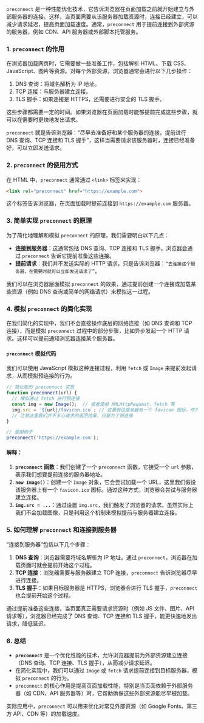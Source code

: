 `preconnect` 是一种性能优化技术，它告诉浏览器在页面加载之前就开始建立与外部服务器的连接。这样，当页面需要从该服务器加载资源时，连接已经建立，可以减少请求延迟，提高页面加载速度。通常，`preconnect` 用于提前连接到外部资源的服务器，例如 CDN、API 服务器或外部脚本托管服务。

### 1. **`preconnect` 的作用**

在浏览器加载网页时，它需要做一些准备工作，包括解析 HTML、下载 CSS、JavaScript、图片等资源。对每个外部资源，浏览器通常会进行以下几步操作：

1. DNS 查询：将域名解析为 IP 地址。
2. TCP 连接：与服务器建立连接。
3. TLS 握手：如果连接是 HTTPS，还需要进行安全的 TLS 握手。

这些步骤都需要一定的时间。如果浏览器在页面加载时能够提前完成这些步骤，就可以在需要时更快地发出请求。

`preconnect` 就是告诉浏览器：“尽早去准备好和某个服务器的连接，提前进行 DNS 查询、TCP 连接和 TLS 握手”，这样当需要请求该服务器时，连接已经准备好，可以立即发送请求。

### 2. **`preconnect` 的使用方式**

在 HTML 中，`preconnect` 通常通过 `<link>` 标签来实现：

```html
<link rel="preconnect" href="https://example.com">
```

这个标签告诉浏览器，在页面加载时提前连接到 `https://example.com` 服务器。

### 3. **简单实现 `preconnect` 的原理**

为了简化地理解和模拟 `preconnect` 的原理，我们需要明白以下几点：

- **连接到服务器**：这通常包括 DNS 查询、TCP 连接和 TLS 握手。浏览器会通过 `preconnect` 告诉它提前准备这些连接。
- **提前请求**：我们并不发送实际的 HTTP 请求，只是告诉浏览器：`“去连接这个服务器，在需要时就可以立即发送请求了”`。

我们可以在浏览器层面模拟 `preconnect` 的效果，通过提前创建一个连接或加载某些资源（例如 DNS 查询或简单的网络请求）来模拟这一过程。

### 4. **模拟 `preconnect` 的简化实现**

在我们简化的实现中，我们不会直接操作底层的网络连接（如 DNS 查询和 TCP 连接），而是模拟 `preconnect` 过程中的部分步骤，比如异步发起一个 HTTP 请求。这样可以提前通知浏览器连接某个服务器。

#### `preconnect` 模拟代码

我们可以使用 JavaScript 模拟这种连接过程，利用 `fetch` 或 `Image` 来提前发起请求，从而模拟预连接的行为。

```javascript
// 简化版的 preconnect 实现
function preconnect(url) {
  // 模拟通过 fetch 进行预连接
  const img = new Image();  // 或者使用 XMLHttpRequest、fetch 等
  img.src = `${url}/favicon.ico`; // 这里假设服务器有一个 favicon 图标，作为预连接的触发方式
  // 注意这里我们并不关心请求的返回结果，只是为了预连接
}

// 使用例子
preconnect('https://example.com');
```

#### 解释：

1. **`preconnect` 函数**：我们创建了一个 `preconnect` 函数，它接受一个 `url` 参数，表示我们想要提前连接的服务器地址。
2. **`new Image()`**：创建一个 `Image` 对象，它会尝试加载一个 URL，这里我们假设该服务器上有一个 `favicon.ico` 图标。通过这种方式，浏览器会尝试与服务器建立连接。
3. **`img.src = ...`**：通过设置 `img.src`，我们触发了浏览器的请求。虽然实际上我们不会加载图像，只是利用这个机制来模拟提前与服务器建立连接。

### 5. **如何理解 `preconnect` 和连接到服务器**

“连接到服务器”包括以下几个步骤：

1. **DNS 查询**：浏览器需要将域名解析为 IP 地址。通过 `preconnect`，浏览器在加载页面时就会提前开始这个过程。
2. **TCP 连接**：浏览器需要与服务器建立 TCP 连接，`preconnect` 告诉浏览器尽早进行连接。
3. **TLS 握手**：如果目标服务器是 HTTPS，浏览器会进行 TLS 握手，`preconnect` 也会提前开始这个过程。

通过提前准备这些连接，当页面真正需要请求资源时（例如 JS 文件、图片、API 请求等），浏览器已经完成了 DNS 查询、TCP 连接和 TLS 握手，能更快速地发出请求，降低延迟。

### 6. **总结**

- **`preconnect`** 是一个优化性能的技术，允许浏览器提前为外部资源建立连接（DNS 查询、TCP 连接、TLS 握手），从而减少请求延迟。
- 在简化实现中，我们可以通过 `Image` 或 `fetch` 请求提前连接到目标服务器，模拟 `preconnect` 的行为。
- `preconnect` 的核心作用是提高页面加载性能，特别是当页面依赖于外部服务器（如 CDN、API 服务器等）时，它帮助确保这些外部资源能尽早被加载。

实际应用中，`preconnect` 可以用来优化对常见外部资源（如 Google Fonts、第三方 API、CDN 等）的加载速度。